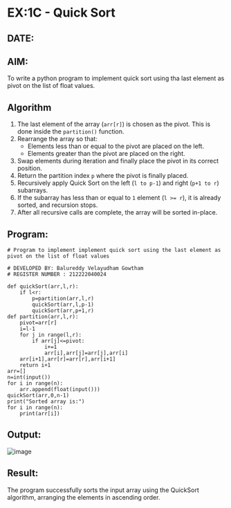 # EX:1C - Quick Sort
## DATE:

## AIM:
To write a python program to implement quick sort using tha last element as pivot on the list of float values.

## Algorithm

1. The last element of the array (`arr[r]`) is chosen as the pivot. This is done inside the `partition()` function.
2. Rearrange the array so that:
   - Elements less than or equal to the pivot are placed on the left.
   - Elements greater than the pivot are placed on the right.
3. Swap elements during iteration and finally place the pivot in its correct position.
4. Return the partition index `p` where the pivot is finally placed.
5. Recursively apply Quick Sort on the left (`l to p-1`) and right (`p+1 to r`) subarrays.
6. If the subarray has less than or equal to `1` element (`l >= r`), it is already sorted, and recursion stops.
7. After all recursive calls are complete, the array will be sorted in-place.


## Program:
```
# Program to implement implement quick sort using the last element as pivot on the list of float values

# DEVELOPED BY: Balureddy Velayudham Gowtham
# REGISTER NUMBER : 212222040024

def quickSort(arr,l,r):
    if l<r:
        p=partition(arr,l,r)
        quickSort(arr,l,p-1)
        quickSort(arr,p+1,r)
def partition(arr,l,r):
    pivot=arr[r]
    i=l-1
    for j in range(l,r):
        if arr[j]<=pivot:
            i+=1
            arr[i],arr[j]=arr[j],arr[i]
    arr[i+1],arr[r]=arr[r],arr[i+1]
    return i+1
arr=[]
n=int(input())
for i in range(n):
    arr.append(float(input()))
quickSort(arr,0,n-1)
print("Sorted array is:")
for i in range(n):
    print(arr[i])
```


## Output:

![image](https://github.com/user-attachments/assets/f191cea4-2e72-4a81-a0a9-25352fb59a4d)


## Result:

The program successfully sorts the input array using the QuickSort algorithm, arranging the elements in ascending order.
